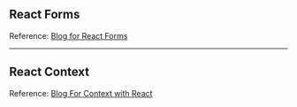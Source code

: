 ## React Forms

Reference: <a href="https://medium.com/@sandupa.egodage/react-form-with-typescript-c74510b2f9d3">Blog for React Forms</a>

---

## React Context

Reference: <a href="https://blog.logrocket.com/how-to-use-react-context-typescript/">Blog For Context with React</a>
